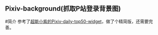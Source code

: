 ## Pixiv-background(抓取P站登录背景图)
#简介
参考了[超能小紫的Pixiv-daily-top50-widget](https://github.com/mokeyjay/Pixiv-daily-top50-widget/)，做了个精简版，还需要完善。
